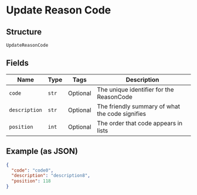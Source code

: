 
# Update Reason Code

## Structure

`UpdateReasonCode`

## Fields

| Name | Type | Tags | Description |
|  --- | --- | --- | --- |
| `code` | `str` | Optional | The unique identifier for the ReasonCode |
| `description` | `str` | Optional | The friendly summary of what the code signifies |
| `position` | `int` | Optional | The order that code appears in lists |

## Example (as JSON)

```json
{
  "code": "code0",
  "description": "description8",
  "position": 118
}
```


